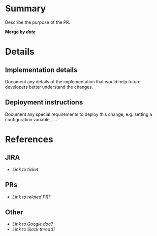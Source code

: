 # Summary
Describe the purpose of the PR.

__Merge by *date*__

# Details
## Implementation details
Document any details of the implementation that would help
future developers better understand the changes.

## Deployment instructions
Document any special requirements to deploy this change,
e.g. setting a configuration variable, ....

# References

## JIRA
* *Link to ticket*

## PRs
* *Link to related PR?*

## Other
* *Link to Google doc?*
* *Link to Slack thread?*